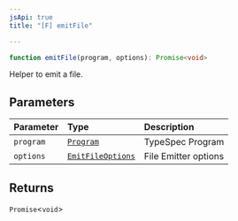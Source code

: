 ```yaml
---
jsApi: true
title: "[F] emitFile"

---
```

```ts
function emitFile(program, options): Promise<void>
```

Helper to emit a file.

## Parameters

| Parameter | Type | Description |
| :------ | :------ | :------ |
| `program` | [`Program`](../interfaces/Program.md) | TypeSpec Program |
| `options` | [`EmitFileOptions`](../interfaces/EmitFileOptions.md) | File Emitter options |

## Returns

`Promise`<`void`\>
